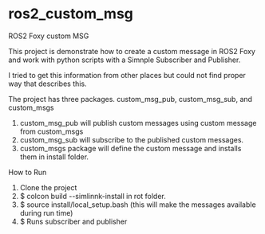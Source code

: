 # ros2_custom_msg
ROS2 Foxy custom MSG

This project is demonstrate how to create a custom message in ROS2 Foxy and work with python scripts with 
a Simnple Subscriber and Publisher.

I tried to get this information from other places but could not find proper way that describes this. 

The project has three packages. custom_msg_pub, custom_msg_sub, and custom_msgs

1. custom_msg_pub will publish custom messages using custom message from custom_msgs
2. custom_msg_sub will subscribe to the published custom messages.
3. custom_msgs package will define the custom message and installs them in install folder. 

How to Run
1. Clone the project
2. $ colcon build --simlinnk-install in rot folder.
3. $ source install/local_setup.bash (this will make the messages available during run time)
4. $ Runs subscriber and publisher
